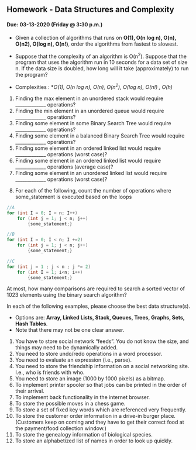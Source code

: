 ## Homework - Data Structures and Complexity
#### Due: 03-13-2020 (Friday @ 3:30 p.m.)

- Given a collection of algorithms that runs on **O(1), O(n log n), O(n), O(n2), O(log n), O(n!)**, order the algorithms from fastest to slowest.
- Suppose that the complexity of an algorithm is O(n<sup>2</sup>). Suppose that the program that uses the algorithm run in 10 seconds for a data set of size n. If the data size is doubled, how long will it take (approximately) to run the program? 


- Complexities : **O(1), O(n log n), O(n), O(n<sup>2</sup>), O(log n), O(n!) , O(h)*
<ol>
    <li>Finding the max element in an unordered stack would require _____________ operations?</li>
    <li>Finding the min element in an unordered queue would require _____________ operations?</li>
    <li>Finding some element in some Binary Search Tree would require _____________ operations?</li>
    <li>Finding some element in a balanced Binary Search Tree would require _____________ operations?</li>
    <li>Finding some element in an ordered linked list would require _____________ operations (worst case)?</li>
    <li>Finding some element in an ordered linked list would require _____________ operations (average case)?</li>
    <li>Finding some element in an unordered linked list would require _____________ operations (worst case)?</li>
</ol>

8. For each of the following, count the number of operations where some_statement is executed based on the loops

```cpp
//A
for (int I = 0; I < n; I++)
    for (int j = 1; j < n; j++)
        {some_statement;}
```

```cpp
//B
for (int I = 0; I < n; I +=2)
    for (int j = 1; j < n; j++)
        {some_statement;}
```

```cpp
//C
for (int j = 1 ; j < n ; j *= 2)
    for (int I = 1; i<n; i++)
        {some_statement;} 
```

At most, how many comparisons are required to search a sorted vector of 1023 elements using the binary
search algorithm?

In each of the following examples, please choose the best data structure(s).
- Options are: **Array, Linked Lists, Stack, Queues, Trees, Graphs, Sets, Hash Tables**. 
- Note that there may not be one clear answer.

1. You have to store social network “feeds”. You do not know the size, and things may need to be dynamically added.
2. You need to store undo/redo operations in a word processor.
3. You need to evaluate an expression (i.e., parse).
4. You need to store the friendship information on a social networking site. I.e., who is friends with who.
5. You need to store an image (1000 by 1000 pixels) as a bitmap.
6. To implement printer spooler so that jobs can be printed in the order of their arrival.
7. To implement back functionality in the internet browser.
8. To store the possible moves in a chess game.
9. To store a set of fixed key words which are referenced very frequently.
10. To store the customer order information in a drive-in burger place. (Customers keep on coming and they have to get their correct food at the payment/food collection window.)
11. To store the genealogy information of biological species.
12. To store an alphabetized list of names in order to look up quickly.